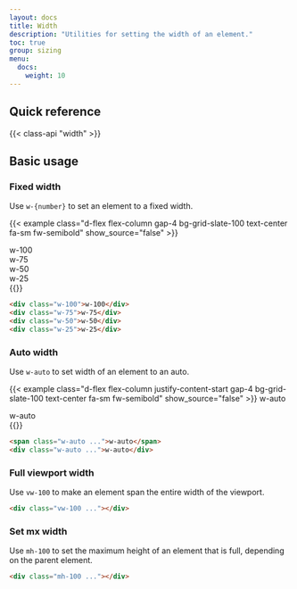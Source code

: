 ```yaml
---
layout: docs
title: Width
description: "Utilities for setting the width of an element."
toc: true
group: sizing
menu:
  docs:    
    weight: 10
---
```


## Quick reference 

{{< class-api "width" >}}

## Basic usage

### Fixed width

Use `w-{number}` to set an element to a fixed width.

{{< example class="d-flex flex-column gap-4 bg-grid-slate-100 text-center fa-sm fw-semibold" show_source="false" >}}
<div class="w-100 px-4 py-2 lh-sm rounded text-bg-secondary ">w-100</div>
<div class="w-75 px-4 py-2 lh-sm rounded text-bg-secondary ">w-75</div>
<div class="w-50 px-4 py-2 lh-sm rounded text-bg-secondary ">w-50</div>
<div class="w-25 px-4 py-2 lh-sm rounded text-bg-secondary ">w-25</div>
{{</ example >}}

```html
<div class="w-100">w-100</div>
<div class="w-75">w-75</div>
<div class="w-50">w-50</div>
<div class="w-25">w-25</div>
```

### Auto width

Use `w-auto` to set width of an element to an auto.

{{< example class="d-flex flex-column justify-content-start gap-4 bg-grid-slate-100 text-center fa-sm fw-semibold" show_source="false" >}}
<span class="w-auto align-self-start text-bg-secondary px-4 py-2 lh-sm  rounded">w-auto</span>
<div class="w-auto text-bg-secondary px-4 py-2 lh-sm rounded">w-auto</div>
{{</ example >}}

```html
<span class="w-auto ...">w-auto</span>
<div class="w-auto ...">w-auto</div>
```
### Full viewport width

Use `vw-100` to make an element span the entire width of the viewport.

```html
<div class="vw-100 ..."></div>
```

### Set mx width

Use `mh-100` to set the maximum height of an element that is full, depending on the parent element.

```html
<div class="mh-100 ..."></div>
```

